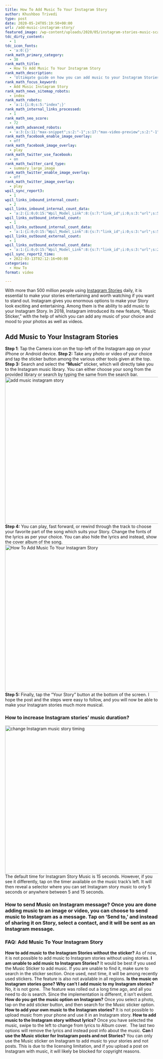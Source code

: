 ```yaml
---
title: How To Add Music To Your Instagram Story
author: Khushboo Trivedi
type: post
date: 2020-05-24T05:19:50+00:00
url: /add-music-instagram-story/
featured_image: /wp-content/uploads/2020/05/instagram-stories-music-scaled.jpg
tdc_dirty_content:
  - 1
tdc_icon_fonts:
  - 'a:0:{}'
rank_math_primary_category:
  - 38
rank_math_title:
  - How To Add Music To Your Instagram Story
rank_math_description:
  - 'Ultimqate guide on how you can add music to your Instagram Stories. You can change duration of music, switch from lyrics to album cover, & more.'
rank_math_focus_keyword:
  - Add Music Instagram Story
rank_math_news_sitemap_robots:
  - index
rank_math_robots:
  - 'a:1:{i:0;s:5:"index";}'
rank_math_internal_links_processed:
  - 1
rank_math_seo_score:
  - 72
rank_math_advanced_robots:
  - 'a:3:{s:11:"max-snippet";s:2:"-1";s:17:"max-video-preview";s:2:"-1";s:17:"max-image-preview";s:5:"large";}'
rank_math_facebook_enable_image_overlay:
  - off
rank_math_facebook_image_overlay:
  - play
rank_math_twitter_use_facebook:
  - on
rank_math_twitter_card_type:
  - summary_large_image
rank_math_twitter_enable_image_overlay:
  - off
rank_math_twitter_image_overlay:
  - play
wpil_sync_report3:
  - 1
wpil_links_inbound_internal_count:
  - 2
wpil_links_inbound_internal_count_data:
  - 'a:2:{i:0;O:15:"Wpil_Model_Link":8:{s:7:"link_id";i:0;s:3:"url";s:55:"https://www.technetguide.com/add-music-instagram-story/";s:4:"host";s:16:"technetguide.com";s:8:"internal";b:1;s:4:"post";O:15:"Wpil_Model_Post":9:{s:2:"id";s:4:"2525";s:5:"title";N;s:4:"type";s:4:"post";s:6:"status";N;s:7:"content";N;s:5:"links";N;s:4:"slug";N;s:6:"clicks";N;s:8:"position";N;}s:6:"anchor";s:37:"How to add music to Instagram Stories";s:15:"added_by_plugin";b:0;s:8:"location";s:7:"content";}i:1;O:15:"Wpil_Model_Link":8:{s:7:"link_id";i:0;s:3:"url";s:55:"https://www.technetguide.com/add-music-instagram-story/";s:4:"host";s:16:"technetguide.com";s:8:"internal";b:1;s:4:"post";O:15:"Wpil_Model_Post":9:{s:2:"id";s:4:"2526";s:5:"title";N;s:4:"type";s:4:"post";s:6:"status";N;s:7:"content";N;s:5:"links";N;s:4:"slug";N;s:6:"clicks";N;s:8:"position";N;}s:6:"anchor";s:48:"Could not retrieve anchor text, link is embedded";s:15:"added_by_plugin";b:0;s:8:"location";s:7:"content";}}'
wpil_links_outbound_internal_count:
  - 1
wpil_links_outbound_internal_count_data:
  - 'a:1:{i:0;O:15:"Wpil_Model_Link":8:{s:7:"link_id";i:0;s:3:"url";s:57:"https://www.technetguide.com/post-stories-instagram-hide/";s:4:"host";s:16:"technetguide.com";s:8:"internal";b:1;s:4:"post";O:15:"Wpil_Model_Post":9:{s:2:"id";i:2525;s:5:"title";N;s:4:"type";s:4:"post";s:6:"status";N;s:7:"content";N;s:5:"links";N;s:4:"slug";N;s:6:"clicks";N;s:8:"position";N;}s:6:"anchor";s:17:"Instagram Stories";s:15:"added_by_plugin";b:0;s:8:"location";s:7:"content";}}'
wpil_links_outbound_external_count:
  - 1
wpil_links_outbound_external_count_data:
  - 'a:1:{i:0;O:15:"Wpil_Model_Link":8:{s:7:"link_id";i:0;s:3:"url";s:28:"https://youtu.be/wW8X5pno-jY";s:4:"host";s:8:"youtu.be";s:8:"internal";b:0;s:4:"post";N;s:6:"anchor";s:48:"Could not retrieve anchor text, link is embedded";s:15:"added_by_plugin";b:0;s:8:"location";s:7:"content";}}'
wpil_sync_report2_time:
  - 2022-03-13T02:12:16+00:00
categories:
  - How To
format: video

---
```

With more than 500 million people using [Instagram Stories][1] daily, it is essential to make your stories entertaining and worth watching if you want to stand out. Instagram gives you enormous options to make your Story look exciting and entertaining. Among them is the ability to add music to your Instagram Story. In 2018, Instagram introduced its new feature, &#8220;Music Sticker,&#8221; with the help of which you can add any music of your choice and mood to your photos as well as videos. 

## Add Music to Your Instagram Stories

**Step 1**: Tap the Camera icon on the top-left of the Instagram app on your iPhone or Android device. **Step 2:** Take any photo or video of your choice and tap the sticker button among the various other tools given at the top. **Step 3:** Search and select the **&#8220;**Music**&#8220;** sticker, which will directly take you to the Instagram music library. You can either choose your song from the provided library or search by typing the same from the search bar.<img decoding="async" loading="lazy" class="aligncenter wp-image-2560 size-large" title="How To Add Music To Your Instagram Story" src="https://www.technetguide.com/wp-content/uploads/2020/05/add-music-instagram-story-700x485.jpg" alt="add music instagram story" width="696" height="482" srcset="https://www.technetguide.com/wp-content/uploads/2020/05/add-music-instagram-story-700x485.jpg 700w, https://www.technetguide.com/wp-content/uploads/2020/05/add-music-instagram-story-300x208.jpg 300w, https://www.technetguide.com/wp-content/uploads/2020/05/add-music-instagram-story-768x532.jpg 768w, https://www.technetguide.com/wp-content/uploads/2020/05/add-music-instagram-story-1536x1063.jpg 1536w, https://www.technetguide.com/wp-content/uploads/2020/05/add-music-instagram-story-218x150.jpg 218w, https://www.technetguide.com/wp-content/uploads/2020/05/add-music-instagram-story-696x482.jpg 696w, https://www.technetguide.com/wp-content/uploads/2020/05/add-music-instagram-story-1068x739.jpg 1068w, https://www.technetguide.com/wp-content/uploads/2020/05/add-music-instagram-story-607x420.jpg 607w, https://www.technetguide.com/wp-content/uploads/2020/05/add-music-instagram-story-100x70.jpg 100w, https://www.technetguide.com/wp-content/uploads/2020/05/add-music-instagram-story.jpg 1920w" sizes="(max-width: 696px) 100vw, 696px" /> **Step 4:** You can play, fast forward, or rewind through the track to choose your favorite part of the song which suits your Story. Change the fonts of the lyrics as per your choice. You can also hide the lyrics and instead, show the cover album of the song.<img decoding="async" loading="lazy" class="aligncenter wp-image-2561 size-large" title="How To Add Music To Your Instagram Story" src="https://www.technetguide.com/wp-content/uploads/2020/05/configure-instagram-music-story-700x487.jpg" alt="How To Add Music To Your Instagram Story" width="696" height="484" srcset="https://www.technetguide.com/wp-content/uploads/2020/05/configure-instagram-music-story-700x487.jpg 700w, https://www.technetguide.com/wp-content/uploads/2020/05/configure-instagram-music-story-300x209.jpg 300w, https://www.technetguide.com/wp-content/uploads/2020/05/configure-instagram-music-story-768x535.jpg 768w, https://www.technetguide.com/wp-content/uploads/2020/05/configure-instagram-music-story-1536x1070.jpg 1536w, https://www.technetguide.com/wp-content/uploads/2020/05/configure-instagram-music-story-696x485.jpg 696w, https://www.technetguide.com/wp-content/uploads/2020/05/configure-instagram-music-story-1068x744.jpg 1068w, https://www.technetguide.com/wp-content/uploads/2020/05/configure-instagram-music-story-603x420.jpg 603w, https://www.technetguide.com/wp-content/uploads/2020/05/configure-instagram-music-story-100x70.jpg 100w, https://www.technetguide.com/wp-content/uploads/2020/05/configure-instagram-music-story.jpg 1920w" sizes="(max-width: 696px) 100vw, 696px" /> **Step 5:** Finally, tap the &#8220;Your Story&#8221; button at the bottom of the screen. I hope the post and the steps were easy to follow, and you will now be able to make your Instagram stories much more musical. 

### How to increase Instagram stories&#8217; music duration?

<img decoding="async" loading="lazy" class="aligncenter wp-image-2564 size-large" title="How to increase Instagram story music time?" src="https://www.technetguide.com/wp-content/uploads/2020/05/change-insatgram-music-story-timing-700x490.jpg" alt="change Instagram music story timing" width="696" height="487" srcset="https://www.technetguide.com/wp-content/uploads/2020/05/change-insatgram-music-story-timing-700x490.jpg 700w, https://www.technetguide.com/wp-content/uploads/2020/05/change-insatgram-music-story-timing-300x210.jpg 300w, https://www.technetguide.com/wp-content/uploads/2020/05/change-insatgram-music-story-timing-768x537.jpg 768w, https://www.technetguide.com/wp-content/uploads/2020/05/change-insatgram-music-story-timing-1536x1074.jpg 1536w, https://www.technetguide.com/wp-content/uploads/2020/05/change-insatgram-music-story-timing-696x487.jpg 696w, https://www.technetguide.com/wp-content/uploads/2020/05/change-insatgram-music-story-timing-1068x747.jpg 1068w, https://www.technetguide.com/wp-content/uploads/2020/05/change-insatgram-music-story-timing-600x420.jpg 600w, https://www.technetguide.com/wp-content/uploads/2020/05/change-insatgram-music-story-timing-100x70.jpg 100w, https://www.technetguide.com/wp-content/uploads/2020/05/change-insatgram-music-story-timing.jpg 1920w" sizes="(max-width: 696px) 100vw, 696px" /> The default time for Instagram Story Music is 15 seconds. However, if you see it differently, tap on the timer available on the music track&#8217;s left. It will then reveal a selector where you can set Instagram story music to only 5 seconds or anywhere between 5 and 15 seconds. 

### How to send Music on Instagram message? Once you are done adding music to an image or video, you can choose to send music to Instagram as a message. Tap on &#8216;Send to,&#8217; and instead of sharing it on Story, select a contact, and it will be sent as an Instagram message. 

### FAQ: Add Music To Your Instagram Story

**How to add music to the Instagram Stories without the sticker?** As of now, it is not possible to add music to Instagram stories without using stories. **I am unable to add music to Instagram Stories?** It would be best if you used the Music Sticker to add music. If you are unable to find it, make sure to search in the sticker section. Once used, next time, it will be among recently used stickers. The feature is also not available in all regions. **Is the music on Instagram stories gone? Why can&#8217;t I add music to my Instagram stories?** No, it is not gone.  The feature was rolled out a long time ago, and all you need to do is search. Since the implementation is different, it isn&#8217;t evident. **How do you get the music option on Instagram?** Once you select a photo, tap on the add sticker button, and then search for the Music sticker option. **How to add your own music to the Instagram stories?** It is not possible to upload music from your phone and use it in an Instagram story. **How to add music to the Instagram story without lyrics?** Once you have selected the music, swipe to the left to change from lyrics to Album cover.  The last two options will remove the lyrics and instead post info about the music. **Can I use the Music sticker for Instagram posts and not Stories?** You can only use the Music sticker on Instagram to add music to your stories and not posts. This is due to the licensing limitation, and if you upload a post on Instagram with music, it will likely be blocked for copyright reasons.

 [1]: https://www.technetguide.com/post-stories-instagram-hide/